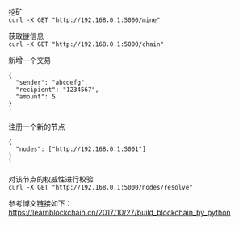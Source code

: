挖矿  
`curl -X GET "http://192.168.0.1:5000/mine"`

获取链信息  
`curl -X GET "http://192.168.0.1:5000/chain"`

新增一个交易  
```curl -X POST "http://192.168.0.1:5000/transactions/new" -H "Content-Type: application/json" -d'
{
  "sender": "abcdefg",
  "recipient": "1234567",
  "amount": 5
}
'
```

注册一个新的节点  
```curl -X POST "http://192.168.0.1:5000/nodes/register" -H "Content-Type: application/json" -d'
{
  "nodes": ["http://192.168.0.1:5001"]
}
'
```

对该节点的权威性进行校验  
`curl -X GET "http://192.168.0.1:5000/nodes/resolve"`



参考博文链接如下：  
https://learnblockchain.cn/2017/10/27/build_blockchain_by_python
